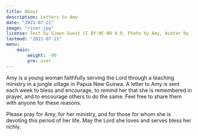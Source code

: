 ```yaml
---
title: About
description: Letters to Amy
date: "2021-07-21"
image: "river.jpg"
license: Text by Simon Guest CC BY-NC-ND 4.0, Photo by Amy, Avatar by [John Jennings on Unsplash](https://unsplash.com/photos/I_kGNSAqD-8)
lastmod: "2021-07-21"
menu:
    main: 
        weight: -90
        pre: user
---
```


Amy is a young woman faithfully serving the Lord through a teaching ministry in a jungle village in Papua New Guinea.
A letter to Amy is sent each week to bless and encourage, to remind her that she is remembered in prayer, and to encourage others to do the same.
Feel free to share them with anyone for these reasons.

Please pray for Amy, for her ministry, and for those for whom she is devoting this period of her life.  May the Lord she loves and serves bless her richly.
